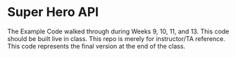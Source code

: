 # Super Hero API

The Example Code walked through during Weeks 9, 10, 11, and 13. This code should be built live in class. This repo is merely for instructor/TA reference. This code represents the final version at the end of the class.
